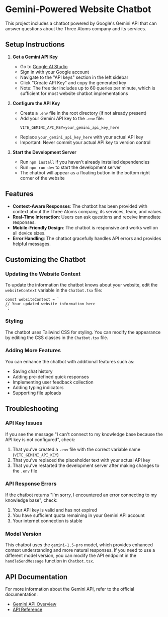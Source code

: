 # Gemini-Powered Website Chatbot

This project includes a chatbot powered by Google's Gemini API that can answer questions about the Three Atoms company and its services.

## Setup Instructions

1. **Get a Gemini API Key**
   - Go to [Google AI Studio](https://ai.google.dev/)
   - Sign in with your Google account
   - Navigate to the "API keys" section in the left sidebar
   - Click "Create API Key" and copy the generated key
   - Note: The free tier includes up to 60 queries per minute, which is sufficient for most website chatbot implementations

2. **Configure the API Key**
   - Create a `.env` file in the root directory (if not already present)
   - Add your Gemini API key to the `.env` file:
     ```
     VITE_GEMINI_API_KEY=your_gemini_api_key_here
     ```
   - Replace `your_gemini_api_key_here` with your actual API key
   - Important: Never commit your actual API key to version control

3. **Start the Development Server**
   - Run `npm install` if you haven't already installed dependencies
   - Run `npm run dev` to start the development server
   - The chatbot will appear as a floating button in the bottom right corner of the website

## Features

- **Context-Aware Responses**: The chatbot has been provided with context about the Three Atoms company, its services, team, and values.
- **Real-Time Interaction**: Users can ask questions and receive immediate responses.
- **Mobile-Friendly Design**: The chatbot is responsive and works well on all device sizes.
- **Error Handling**: The chatbot gracefully handles API errors and provides helpful messages.

## Customizing the Chatbot

### Updating the Website Context

To update the information the chatbot knows about your website, edit the `websiteContext` variable in the `Chatbot.tsx` file:

```tsx
const websiteContext = `
// Your updated website information here
`;
```

### Styling

The chatbot uses Tailwind CSS for styling. You can modify the appearance by editing the CSS classes in the `Chatbot.tsx` file.

### Adding More Features

You can enhance the chatbot with additional features such as:
- Saving chat history
- Adding pre-defined quick responses
- Implementing user feedback collection
- Adding typing indicators
- Supporting file uploads

## Troubleshooting

### API Key Issues

If you see the message "I can't connect to my knowledge base because the API key is not configured", check:
1. That you've created a `.env` file with the correct variable name (`VITE_GEMINI_API_KEY`)
2. That you've replaced the placeholder text with your actual API key
3. That you've restarted the development server after making changes to the `.env` file

### API Response Errors

If the chatbot returns "I'm sorry, I encountered an error connecting to my knowledge base", check:
1. Your API key is valid and has not expired
2. You have sufficient quota remaining in your Gemini API account
3. Your internet connection is stable

### Model Version

This chatbot uses the `gemini-1.5-pro` model, which provides enhanced context understanding and more natural responses. If you need to use a different model version, you can modify the API endpoint in the `handleSendMessage` function in `Chatbot.tsx`.

## API Documentation

For more information about the Gemini API, refer to the official documentation:
- [Gemini API Overview](https://ai.google.dev/docs/gemini_api_overview)
- [API Reference](https://ai.google.dev/api/rest/v1/models/generateContent)
